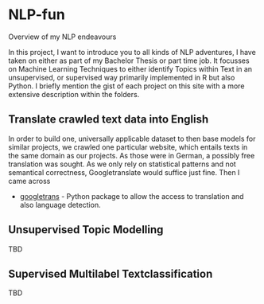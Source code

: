 # NLP-fun
Overview of my NLP endeavours

In this project, I want to introduce you to all kinds of NLP adventures, I have taken on either as part of my Bachelor Thesis or part time job. It focusses on Machine Learning Techniques to either identify Topics within Text in an unsupervised, or supervised way primarily implemented in R but also Python. I briefly mention the gist of each project on this site with a more extensive description within the folders. 

## Translate crawled text data into English

In order to build one, universally applicable dataset to then base models for similar projects, we crawled one particular website, which entails texts in the same domain as our projects. As those were in German, a possibly free translation was sought. As we only rely on statistical patterns and not semantical correctness, Googletranslate would suffice just fine. Then I came across 
* [googletrans](https://github.com/ssut/py-googletrans) - Python package to allow the access to translation and also language detection. 

## Unsupervised Topic Modelling
TBD

## Supervised Multilabel Textclassification
TBD
